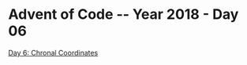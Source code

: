 # Advent of Code -- Year 2018 - Day 06

[Day 6: Chronal Coordinates](https://adventofcode.com/2018/day/6)

